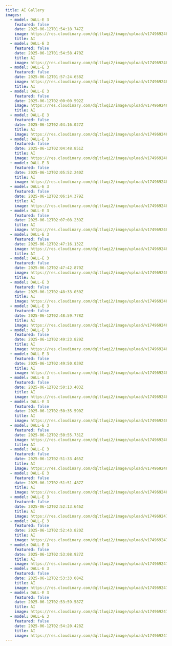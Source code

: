 ```yaml
---
title: AI Gallery
images:
  - model: DALL-E 3
    featured: false
    date: 2025-06-12T01:54:18.747Z
    image: https://res.cloudinary.com/dqltlwqi2/image/upload/v1749692488/JPC_Visualization_of_AI_taking_over_IT_networks_as_waves_of_bin_3dcd25bc-991f-45be-a2f3-049db6888705-up-standard-scale-3_00x_xew7mx.jpg
    title: AI
  - model: DALL-E 3
    featured: false
    date: 2025-06-12T01:54:58.470Z
    title: AI
    image: https://res.cloudinary.com/dqltlwqi2/image/upload/v1749692488/JPC_space_hotel_retreat_a_luxurious_orbital_hotel_boasting_pano_56aea459-727d-4fdf-84f5-9e0eb5018023-up-art-scale-3_00x_wuyqbz.jpg
  - model: DALL-E 3
    featured: false
    date: 2025-06-12T01:57:24.658Z
    image: https://res.cloudinary.com/dqltlwqi2/image/upload/v1749692488/JPC_GPT_chatbot_virtual_assistant_a_busy_professional_communica_9cd18fe2-9d3e-48cd-8941-744c4ddcbcf6-up-art-scale-3_00x_cls0ov.jpg
    title: AI
  - model: DALL-E 3
    featured: false
    date: 2025-06-12T02:00:00.592Z
    image: https://res.cloudinary.com/dqltlwqi2/image/upload/v1749692488/JPC_A_dynamic_abstract_visualization_of_an_AI_chatbots_inner_wo_0968a989-da9c-4569-999d-89dd71f3b42f-up-standard-scale-3_00x_e0uc6u.jpg
    title: AI
  - model: DALL-E 3
    featured: false
    date: 2025-06-12T02:04:16.027Z
    title: AI
    image: https://res.cloudinary.com/dqltlwqi2/image/upload/v1749692488/JPC_two_people_are_sitting_in_the_mountains_with_mountain_views_6d73b83d-e92a-4d52-9011-f98bbc8dd00c-up-art-scale-2_50x_ijojz2.jpg
  - model: DALL-E 3
    featured: false
    date: 2025-06-12T02:04:48.851Z
    title: AI
    image: https://res.cloudinary.com/dqltlwqi2/image/upload/v1749692487/JPC_photorealistic_Working_from_home_with_the_latest_technology_ee01f481-4b8a-43ac-85c5-45f2055c56a7-Enhanced_jsnas4.jpg
  - model: DALL-E 3
    featured: false
    date: 2025-06-12T02:05:52.240Z
    title: AI
    image: https://res.cloudinary.com/dqltlwqi2/image/upload/v1749692487/JPC_Photorealistic_highly_detailed_Cloud_computing_visualizatio_ef35a334-6343-4426-8eb5-7a2b513e5aaa-Enhanced_id4wkg.jpg
  - model: DALL-E 3
    featured: false
    date: 2025-06-12T02:06:14.379Z
    title: AI
    image: https://res.cloudinary.com/dqltlwqi2/image/upload/v1749692487/JPC_scene_featuring_a_holographic_projection_of_an_advanced_AI__5e495999-97e7-4650-b4e9-7d4ea25a02c4-Enhanced-up-art-scale-2_00x_cjmzim.jpg
  - model: DALL-E 3
    featured: false
    date: 2025-06-12T02:07:08.239Z
    title: AI
    image: https://res.cloudinary.com/dqltlwqi2/image/upload/v1749692486/jonathon794_whats_on_your_mind_ed2820d2-0129-4c71-ae26-209ee9a83dde_tdlcvl.jpg
  - model: DALL-E 3
    featured: false
    date: 2025-06-12T02:47:16.132Z
    image: https://res.cloudinary.com/dqltlwqi2/image/upload/v1749692485/JPC_love_is_blindness_I_cant_believe_how_beautiful_this_is_6274bac2-4c42-4db1-ac63-9fe48db0d680-up-art-scale-2_50x_s2iiur.jpg
    title: AI
  - model: DALL-E 3
    featured: false
    date: 2025-06-12T02:47:42.870Z
    image: https://res.cloudinary.com/dqltlwqi2/image/upload/v1749692485/JPC_photo_of_a_beautiful_blond_women_in_a_versace_sheer_suit_in_e31572e7-a20c-4c91-994d-3f2d656c3796-up-art-scale-2_50x-Edit_cnnwpb.jpg
    title: AI
  - model: DALL-E 3
    featured: false
    date: 2025-06-12T02:48:33.050Z
    title: AI
    image: https://res.cloudinary.com/dqltlwqi2/image/upload/v1749692484/JPC_Holographic_jellyfish_c39b15c7-2c6e-4e99-b5c3-b4670a862501_hhrrne.jpg
  - model: DALL-E 3
    featured: false
    date: 2025-06-12T02:48:59.778Z
    title: AI
    image: https://res.cloudinary.com/dqltlwqi2/image/upload/v1749692483/JPC_futuristic_creative_AI_assistant_a_human-like_AI_entity_des_c525223e-2110-4aa0-ae55-49ef09683ff4-up-art-scale-3_00x_fxnc5d.jpg
  - model: DALL-E 3
    featured: false
    date: 2025-06-12T02:49:23.829Z
    title: AI
    image: https://res.cloudinary.com/dqltlwqi2/image/upload/v1749692482/JPC_full_body_beautiful_persian_belly_dancer_in_the_desert_3b05f6f1-367c-4968-83ca-bc69ffbea0ef_x0ayy1.jpg
  - model: DALL-E 3
    featured: false
    date: 2025-06-12T02:49:50.039Z
    title: AI
    image: https://res.cloudinary.com/dqltlwqi2/image/upload/v1749692482/JPC_an_intriguing_photograph_of_an_AI_female_GPT_chatbot_8f4cf8d7-3f59-42e6-aa10-5f00a2946792-up-standard-scale-3_00x-Edit-Edit_kefvfk.jpg
  - model: DALL-E 3
    featured: false
    date: 2025-06-12T02:50:13.403Z
    title: AI
    image: https://res.cloudinary.com/dqltlwqi2/image/upload/v1749692482/jonathon794_A_beautiful_elegant_model_walking_the_catwalk_14a63e58-4a29-40b0-9e89-3a625c018df3-Enhanced_kxnnz3.jpg
  - model: DALL-E 3
    featured: false
    date: 2025-06-12T02:50:35.590Z
    title: AI
    image: https://res.cloudinary.com/dqltlwqi2/image/upload/v1749692482/JPC_An_artificial_intelligence_represented_as_a_vast_network_of_c9ed514a-da16-4183-80ec-731252694990-up-standard-scale-3_00x_jffgu2.jpg
  - model: DALL-E 3
    featured: false
    date: 2025-06-12T02:50:55.731Z
    image: https://res.cloudinary.com/dqltlwqi2/image/upload/v1749692481/JPC_An_extraordinarily_detailed_and_realistic_digital_illustrat_7fd3e1a2-c22e-47f3-8b91-adbbb07426e4-up-art-scale-3_00x_chtnn5.jpg
    title: AI
  - model: DALL-E 3
    featured: false
    date: 2025-06-12T02:51:33.465Z
    title: AI
    image: https://res.cloudinary.com/dqltlwqi2/image/upload/v1749692480/jonathon794_Professional_app_icon_Design_sleek_music_modern_col_5940687f-f3e9-4fa5-bb75-53252fe4de24_htt2pl.jpg
  - model: DALL-E 3
    featured: false
    date: 2025-06-12T02:51:51.487Z
    title: AI
    image: https://res.cloudinary.com/dqltlwqi2/image/upload/v1749692480/JPC_A_hyperrealistic_digital_art_of_an_alluring_female_AI_chatb_f217b010-eeb2-42f3-937a-efba4342c23d-up-art-scale-3_00x_aytsdn.jpg
  - model: DALL-E 3
    featured: false
    date: 2025-06-12T02:52:13.646Z
    title: AI
    image: https://res.cloudinary.com/dqltlwqi2/image/upload/v1749692479/jonathon794_mechanical_tiger_digital_quilling_clear_and_defined_9f18b43e-9530-44a1-8c5c-196694bd9c0c_u8vkp2.jpg
  - model: DALL-E 3
    featured: false
    date: 2025-06-12T02:52:43.820Z
    title: AI
    image: https://res.cloudinary.com/dqltlwqi2/image/upload/v1749692478/DD3A831D-61FF-494A-8CEC-FC0E7885FAC6_n0dna0.jpg
  - model: DALL-E 3
    featured: false
    date: 2025-06-12T02:53:08.927Z
    title: AI
    image: https://res.cloudinary.com/dqltlwqi2/image/upload/v1749692477/jonathon794__A_man_of_the_moon_standing_on_the_barren_ashy_surf_35153d76-47c6-4265-b70d-832934cb8f0d-gigapixel-art-scale-2_00x-Enhanced_ja7gts.jpg
  - model: DALL-E 3
    featured: false
    date: 2025-06-12T02:53:33.084Z
    title: AI
    image: https://res.cloudinary.com/dqltlwqi2/image/upload/v1749692477/jonathon794_dj_at_a_large_trance_music_festival_night_time_wide_728d7ead-ae67-4efb-a3db-fccb74274399_kjcpyg.jpg
  - model: DALL-E 3
    featured: false
    date: 2025-06-12T02:53:59.587Z
    title: AI
    image: https://res.cloudinary.com/dqltlwqi2/image/upload/v1749692476/jonathon794_a_professional_stock_photo_e31250b1-3224-488b-a998-46d7571c7a90_after-Edit-Edit_lqlq3l.jpg
  - model: DALL-E 3
    featured: false
    date: 2025-06-12T02:54:20.428Z
    title: AI
    image: https://res.cloudinary.com/dqltlwqi2/image/upload/v1749692476/jonathon794_An_AI_system_mid-process_analyzing_data_and_making__4c22033b-631d-470d-9b58-904a6151c8abA-gigapixel-standard-scale-2_00x_mukqab.jpg
---
```

